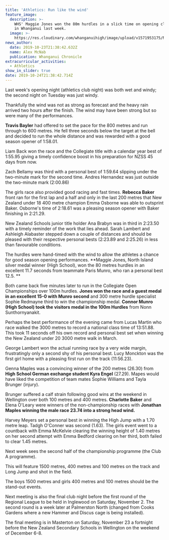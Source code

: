 ```yaml
---
title: 'Athletics: Run like the wind'
feature_image:
  description: >-
    WHS' Maggie Jones won the 80m hurdles in a slick time on opening club night
    in Whanganui last week.
  image: >-
    https://res.cloudinary.com/whanganuihigh/image/upload/v1571953175/News/Maggie_Jones._Chron_24.10.19.jpg
news_author:
  date: 2019-10-23T21:38:42.632Z
  name: Alex McNab
  publication: Whanganui Chronicle
extracurricular_activities:
  - Athletics
show_in_slider: true
date: 2019-10-24T21:38:42.714Z
---
```

Last week's opening night (athletics club night) was both wet and windy; the second night on Tuesday was just windy.

Thankfully the wind was not as strong as forecast and the heavy rain arrived two hours after the finish. The wind may have been strong but so were many of the performances.

**Travis Bayler** had offered to set the pace for the 800 metres and run through to 600 metres. He fell three seconds below the target at the bell and decided to run the whole distance and was rewarded with a good season opener of 1:58.01.

Liam Back won the race and the Collegiate title with a calendar year best of 1:55.95 giving a timely confidence boost in his preparation for NZSS 45 days from now.

Zach Bellamy was third with a personal best of 1:59.64 slipping under the two-minute mark for the second time. Andres Hernandez was just outside the two-minute mark (2:00.86)

The girls race also provided good racing and fast times. **Rebecca Baker** front ran for the first lap and a half and only in the last 200 metres that New Zealand under 18 400 metre champion Emma Osborne was able to outsprint Baker. Osborne's time of 2:18.61 was a pleasing season opener with Baker finishing in 2:21.29.

New Zealand Schools junior title holder Ana Brabyn was in third in 2:23.50 with a timely reminder of the work that lies ahead. Sarah Lambert and Ashleigh Alabaster stepped down a couple of distances and should be pleased with their respective personal bests (2:23.89 and 2:25.26) in less than favourable conditions.

The hurdles were hand-timed with the wind to allow the athletes a chance for good season opening performances. **Maggie Jones, North Island silver medal winner (High School), won the 80 metres hurdles in an excellent 11.7 seconds from teammate Paris Munro, who ran a personal best 12.5.**

Both came back five minutes later to run in the Collegiate Open Championships over 100m hurdles. **Jones won the race and a guest medal in an excellent 15-0 with Munro second** and 300 metre hurdle specialist Sophie Redmayne third to win the championship medal. **Connor Munro (High School) took the visitors medal in the 100m Hurdles** from Nonn Sunthornyanakit.

Perhaps the best performance of the evening came from Lucas Martin who race walked the 3000 metres to record a national class time of 13:51.88. This took 11 seconds off his own record and personal best set when winning the New Zealand under 20 3000 metre walk in March.

George Lambert won the actual running race by a very wide margin, frustratingly only a second shy of his personal best. Lucy Monckton was the first girl home with a pleasing first run on the track (11:56.23).

Genna Maples was a convincing winner of the 200 metres (26.30) from **High School German exchange student Kyra Engel** (27.29). Mapes would have liked the competition of team mates Sophie Williams and Tayla Brunger (injury).

Brunger suffered a calf strain following good wins at the weekend in Wellington over both 100 metres and 400 metres. **Charlotte Baker** and Elena O'Leary were winners of the non-championship races with **Jonathan Maples winning the male race 23.74 into a strong head wind.**

Harvey Meyers set a personal best in winning the High Jump with a 1.70 metre leap. Tadgh O'Conner was second (1.63). The girls event went to a countback with Emma McKelvie clearing the winning height of 1.40 metres on her second attempt with Emma Bedford clearing on her third, both failed to clear 1.45 metres.

Next week sees the second half of the championship programme (the Club A programme).

This will feature 1500 metres, 400 metres and 100 metres on the track and Long Jump and shot in the field.

The boys 1500 metres and girls 400 metres and 100 metres should be the stand-out events.

Next meeting is also the final club night before the first round of the Regional League to be held in Inglewood on Saturday, November 2. The second round is a week later at Palmerston North (changed from Cooks Gardens where a new Hammer and Discus cage is being installed).

The final meeting is in Masterton on Saturday, November 23 a fortnight before the New Zealand Secondary Schools in Wellington on the weekend of December 6-8.
